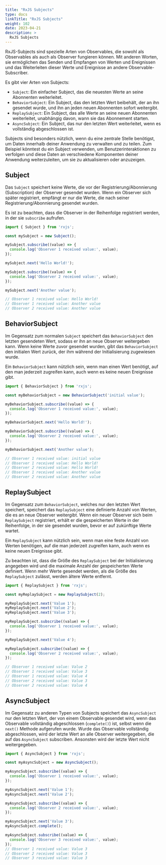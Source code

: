```yaml
---
title: "RxJS Subjects"
type: docs
linkTitle: "RxJS Subjects"
weight: 102
date: 2023-04-21
description: >
  RxJS Subjects
---
```


RxJS-Subjects sind spezielle Arten von Observables, die sowohl als Observables als auch als Observer fungieren können. Mit anderen Worten, sie ermöglichen das Senden und Empfangen von Werten und Ereignissen und das Weiterleiten dieser Werte und Ereignisse an andere Observable-Subscriber.

Es gibt vier Arten von Subjects:
* `Subject`: Ein einfacher Subject, das die neuesten Werte an seine Abonnenten weiterleitet.
* `BehaviorSubject`: Ein Subject, das den letzten Wert beibehält, der an ihn gesendet wurde, und ihn an jeden neuen Abonnenten sofort weitergibt.
* `ReplaySubject`: Ein Subject, das alle Werte an seine neuen Abonnenten weiterleitet, unabhängig davon, wann sie das Abonnement starten.
* `AsyncSubject`: Ein Subject, das nur den letzten Wert weiterleitet, wenn es vollständig abgeschlossen ist.

Subjects sind besonders nützlich, wenn du eine zentrale Stelle benötigst, um Daten innerhalb deiner Anwendung zu verwalten und zu teilen. Zum Beispiel könntest du ein Subject verwenden, um Benutzerinteraktionen zu verfolgen und diese Daten an verschiedene Komponenten deiner Anwendung weiterzuleiten, um sie zu aktualisieren oder anzuzeigen.

## Subject
Das `Subject` speichert keine Werte, die vor der Registrierung/Abonnierung (Subscription) der Observer gesendet wurden. Wenn ein Observer sich später registriert, empfängt er nur die Werte, die nach seiner Registrierung/Abonnierung gesendet wurden.

Es ist zu beachten, dass die Observer in der Reihenfolge registriert werden, in der sie `subscribe` aufrufen.

```typescript
import { Subject } from 'rxjs';

const mySubject = new Subject();

mySubject.subscribe((value) => {
  console.log('Observer 1 received value:', value);
});

mySubject.next('Hello World!');

mySubject.subscribe((value) => {
  console.log('Observer 2 received value:', value);
});

mySubject.next('Another value');

// Observer 1 received value: Hello World!
// Observer 1 received value: Another value
// Observer 2 received value: Another value
```

## BehaviorSubject
Im Gegensatz zum normalen `Subject` speichert das `BehaviorSubject` den letzten gesendeten Wert, sodass er ihn an neue Observer weitergeben kann. Wenn keine Werte zuvor gesendet wurden, gibt das `BehaviorSubject` den initialen Wert zurück, der ihm während der Initialisierung zugewiesen wurde.

Ein `BehaviorSubject` kann nützlich sein, wenn man einen Wert benötigt, auf den man jederzeit zugreifen kann, auch wenn es keine neuen Ereignisse gibt.

```typescript
import { BehaviorSubject } from 'rxjs';

const myBehaviorSubject = new BehaviorSubject('initial value');

myBehaviorSubject.subscribe((value) => {
  console.log('Observer 1 received value:', value);
});

myBehaviorSubject.next('Hello World!');

myBehaviorSubject.subscribe((value) => {
  console.log('Observer 2 received value:', value);
});

myBehaviorSubject.next('Another value');

// Observer 1 received value: initial value
// Observer 1 received value: Hello World!
// Observer 2 received value: Hello World!
// Observer 1 received value: Another value
// Observer 2 received value: Another value
```

## ReplaySubject
Im Gegensatz zum `BehaviorSubject`, welches nur den letzten Wert speichert, speichert das `ReplaySubject` eine definierte Anzahl von Werten, die es an neue Observer weitergibt. Wenn ein neuer Observer sich beim `ReplaySubject` registriert, erhält er die gespeicherten Werte in der Reihenfolge, in der sie gesendet wurden, bevor er auf zukünftige Werte wartet.

Ein `ReplaySubject` kann nützlich sein, wenn man eine feste Anzahl von Werten benötigen, auf die man jederzeit zugreifen kann, auch wenn es keine neuen Ereignisse gibt.

Zu beachten ist, dass die Größe des `ReplaySubject` bei der Initialisierung angegeben wird und die maximale Anzahl der gespeicherten Werte definiert. Wenn mehr Werte gesendet werden, als die Größe des `ReplaySubject` zulässt, werden ältere Werte entfernt.

```typescript
import { ReplaySubject } from 'rxjs';

const myReplaySubject = new ReplaySubject(2);

myReplaySubject.next('Value 1');
myReplaySubject.next('Value 2');
myReplaySubject.next('Value 3');

myReplaySubject.subscribe((value) => {
  console.log('Observer 1 received value:', value);
});

myReplaySubject.next('Value 4');

myReplaySubject.subscribe((value) => {
  console.log('Observer 2 received value:', value);
});

// Observer 1 received value: Value 2
// Observer 1 received value: Value 3
// Observer 1 received value: Value 4
// Observer 2 received value: Value 3
// Observer 2 received value: Value 4
```

## AsyncSubject
Im Gegensatz zu anderen Typen von Subjects speichert das `AsyncSubject` nur den letzten Wert, der von einem Observable gesendet wird, wenn das Observable vollständig abgeschlossen (`complete()`) ist, selbst wenn die `next()` Methode aufgerufen wurde. Wurde das Observable vollständig abgeschlossen, wird der letzte Wert an alle Observer weitergegeben, die auf das `AsyncSubject` subscriben. Ansonsten wird der letzte Wert nicht weitergegeben.

```typescript
import { AsyncSubject } from 'rxjs';

const myAsyncSubject = new AsyncSubject();

myAsyncSubject.subscribe((value) => {
  console.log('Observer 1 received value:', value);
});

myAsyncSubject.next('Value 1');
myAsyncSubject.next('Value 2');

myAsyncSubject.subscribe((value) => {
  console.log('Observer 2 received value:', value);
});

myAsyncSubject.next('Value 3');
myAsyncSubject.complete();

myAsyncSubject.subscribe((value) => {
  console.log('Observer 3 received value:', value);
});
// Observer 1 received value: Value 3
// Observer 2 received value: Value 3
// Observer 3 received value: Value 3
```